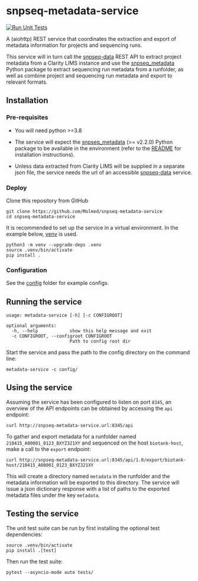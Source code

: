 # snpseq-metadata-service

[![Run Unit Tests](../../actions/workflows/tests.yml/badge.svg?branch=pass_exceptions_to_response&event=push)](../../actions/workflows/tests.yml)

A (aiohttp) REST service that coordinates the extraction and export of metadata information for projects and sequencing
runs.

This service will in turn call the [snpseq-data](https://gitlab.snpseq.medsci.uu.se/shared/snpseq-data) REST API to
extract project metadata from a Clarity LIMS instance and use the
[snpseq_metadata](https://github.com/Molmed/snpseq_metadata) Python package to extract sequencing run metadata from a
runfolder, as well as combine project and sequencing run metadata and export to relevant formats.

## Installation

### Pre-requisites

- You will need python >=3.8

- The service will expect the [snpseq_metadata](https://github.com/Molmed/snpseq_metadata) (>= v2.2.0) Python package to be
available in the environment (refer to the
[README](https://github.com/Molmed/snpseq_metadata/blob/main/README.md#installation) for installation instructions).

- Unless data extracted from Clarity LIMS will be supplied in a separate json file, the service needs the url of an 
accessible [snpseq-data](https://gitlab.snpseq.medsci.uu.se/shared/snpseq-data) service.

### Deploy

Clone this repository from GitHub
```
git clone https://github.com/Molmed/snpseq-metadata-service
cd snpseq-metadata-service
```
It is recommended to set up the service in a virtual environment. In the example below,
[venv](https://docs.python.org/3/library/venv.html) is used.
```
python3 -m venv --upgrade-deps .venv
source .venv/bin/activate
pip install .
```

### Configuration

See the [config](config/) folder for example configs.

## Running the service
```
usage: metadata-service [-h] [-c CONFIGROOT]

optional arguments:
  -h, --help            show this help message and exit
  -c CONFIGROOT, --configroot CONFIGROOT
                        Path to config root dir

```
Start the service and pass the path to the config directory on the command line:
```
metadata-service -c config/
```

## Using the service

Assuming the service has been configured to listen on port `8345`, an overview of the API endpoints can be obtained by
accessing the `api` endpoint:
```
curl http://snpseq-metadata-service.url:8345/api
```

To gather and export metadata for a runfolder named `210415_A00001_0123_BXYZ321XY` and sequenced on the host
`biotank-host`, make a call to the `export` endpoint:
```
curl http://snpseq-metadata-service.url:8345/api/1.0/export/biotank-host/210415_A00001_0123_BXYZ321XY
```
This will create a directory named `metadata` in the runfolder and the metadata information will be exported to this
directory. The service will issue a json dictionary response with a list of paths to the exported metadata files under the key
`metadata`.

## Testing the service

The unit test suite can be run by first installing the optional test dependencies:
```
source .venv/bin/activate
pip install .[test]
```
Then run the test suite:
```
pytest --asyncio-mode auto tests/
```
